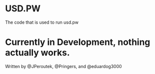 # USD.PW

The code that is used to run usd.pw

# Currently in Development, nothing actually works.


Written by @JPeroutek, @Pringers, and @eduardog3000


